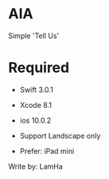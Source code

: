 # AIA

Simple 'Tell Us'

# Required

- Swift 3.0.1

- Xcode 8.1

- ios 10.0.2

- Support Landscape only

- Prefer: iPad mini

Write by: LamHa

